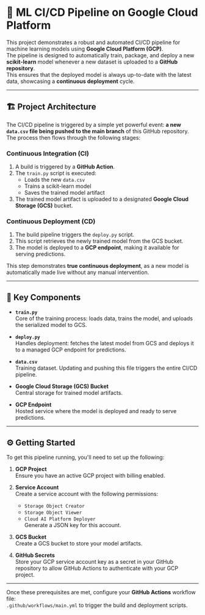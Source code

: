 # 🚀 ML CI/CD Pipeline on Google Cloud Platform

This project demonstrates a robust and automated CI/CD pipeline for machine learning models using **Google Cloud Platform (GCP)**.  
The pipeline is designed to automatically train, package, and deploy a new **scikit-learn** model whenever a new dataset is uploaded to a **GitHub repository**.  
This ensures that the deployed model is always up-to-date with the latest data, showcasing a **continuous deployment** cycle.

---

## 🏗️ Project Architecture

The CI/CD pipeline is triggered by a simple yet powerful event: **a new `data.csv` file being pushed to the main branch** of this GitHub repository.  
The process then flows through the following stages:

### **Continuous Integration (CI)**
1. A build is triggered by a **GitHub Action**.
2. The `train.py` script is executed:
   - Loads the new `data.csv`
   - Trains a scikit-learn model
   - Saves the trained model artifact
3. The trained model artifact is uploaded to a designated **Google Cloud Storage (GCS)** bucket.

### **Continuous Deployment (CD)**
1. The build pipeline triggers the `deploy.py` script.
2. This script retrieves the newly trained model from the GCS bucket.
3. The model is deployed to a **GCP endpoint**, making it available for serving predictions.

This step demonstrates **true continuous deployment**, as a new model is automatically made live without any manual intervention.

---

## 📁 Key Components

- **`train.py`**  
  Core of the training process: loads data, trains the model, and uploads the serialized model to GCS.

- **`deploy.py`**  
  Handles deployment: fetches the latest model from GCS and deploys it to a managed GCP endpoint for predictions.

- **`data.csv`**  
  Training dataset. Updating and pushing this file triggers the entire CI/CD pipeline.

- **Google Cloud Storage (GCS) Bucket**  
  Central storage for trained model artifacts.

- **GCP Endpoint**  
  Hosted service where the model is deployed and ready to serve predictions.

---

## ⚙️ Getting Started

To get this pipeline running, you'll need to set up the following:

1. **GCP Project**  
   Ensure you have an active GCP project with billing enabled.

2. **Service Account**  
   Create a service account with the following permissions:
   - `Storage Object Creator`
   - `Storage Object Viewer`
   - `Cloud AI Platform Deployer`  
   Generate a JSON key for this account.

3. **GCS Bucket**  
   Create a GCS bucket to store your model artifacts.

4. **GitHub Secrets**  
   Store your GCP service account key as a secret in your GitHub repository to allow GitHub Actions to authenticate with your GCP project.

---

Once these prerequisites are met, configure your **GitHub Actions** workflow file:  
`.github/workflows/main.yml` to trigger the build and deployment scripts.
